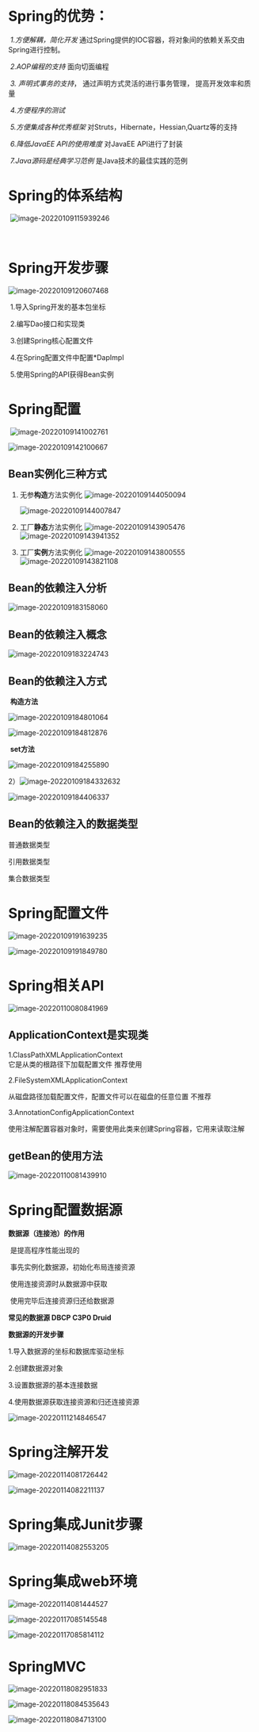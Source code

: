 



# **Spring的优势：**

​	*1.方便解耦，简化开发*  通过Spring提供的IOC容器，将对象间的依赖关系交由Spring进行控制。

​	*2.AOP编程的支持*   面向切面编程

​	*3. 声明式事务的支持*， 通过声明方式灵活的进行事务管理， 提高开发效率和质量

​	*4.方便程序的测试*

​	*5.方便集成各种优秀框架*  对Struts，Hibernate，Hessian,Quartz等的支持

​	*6.降低JavaEE API的使用难度*  对JavaEE API进行了封装

​	*7.Java源码是经典学习范例*   是Java技术的最佳实践的范例



# **Spring的体系结构**

​	 ![image-20220109115939246](C:\Users\Peisf\AppData\Roaming\Typora\typora-user-images\image-20220109115939246.png)

​	

# **Spring开发步骤**

![image-20220109120607468](C:\Users\Peisf\AppData\Roaming\Typora\typora-user-images\image-20220109120607468.png)

​	1.导入Spring开发的基本包坐标

​	2.编写Dao接口和实现类

​	3.创建Spring核心配置文件

​	4.在Spring配置文件中配置*DapImpl

​	5.使用Spring的API获得Bean实例



# **Spring配置**

​	![image-20220109141002761](C:\Users\Peisf\AppData\Roaming\Typora\typora-user-images\image-20220109141002761.png)

![image-20220109142100667](C:\Users\Peisf\AppData\Roaming\Typora\typora-user-images\image-20220109142100667.png)



## Bean实例化三种方式

 1. 无参**构造**方法实例化
    ![image-20220109144050094](C:\Users\Peisf\AppData\Roaming\Typora\typora-user-images\image-20220109144050094.png)

    ![image-20220109144007847](C:\Users\Peisf\AppData\Roaming\Typora\typora-user-images\image-20220109144007847.png)

 2. 工厂**静态**方法实例化
    ![image-20220109143905476](C:\Users\Peisf\AppData\Roaming\Typora\typora-user-images\image-20220109143905476.png)
    ![image-20220109143941352](C:\Users\Peisf\AppData\Roaming\Typora\typora-user-images\image-20220109143941352.png)

 3. 工厂**实例**方法实例化
    ![image-20220109143800555](C:\Users\Peisf\AppData\Roaming\Typora\typora-user-images\image-20220109143800555.png)
    ![image-20220109143821108](C:\Users\Peisf\AppData\Roaming\Typora\typora-user-images\image-20220109143821108.png)



## Bean的依赖注入分析

![image-20220109183158060](C:\Users\Peisf\AppData\Roaming\Typora\typora-user-images\image-20220109183158060.png)



## Bean的依赖注入概念

![image-20220109183224743](C:\Users\Peisf\AppData\Roaming\Typora\typora-user-images\image-20220109183224743.png)

## Bean的依赖注入方式

​		**构造方法**

![image-20220109184801064](C:\Users\Peisf\AppData\Roaming\Typora\typora-user-images\image-20220109184801064.png)

![image-20220109184812876](C:\Users\Peisf\AppData\Roaming\Typora\typora-user-images\image-20220109184812876.png)

​		**set方法**

![image-20220109184255890](C:\Users\Peisf\AppData\Roaming\Typora\typora-user-images\image-20220109184255890.png)

2）![image-20220109184332632](C:\Users\Peisf\AppData\Roaming\Typora\typora-user-images\image-20220109184332632.png)

![image-20220109184406337](C:\Users\Peisf\AppData\Roaming\Typora\typora-user-images\image-20220109184406337.png)





## Bean的依赖注入的数据类型

普通数据类型

引用数据类型

集合数据类型



# Spring配置文件

![image-20220109191639235](C:\Users\Peisf\AppData\Roaming\Typora\typora-user-images\image-20220109191639235.png)



![image-20220109191849780](C:\Users\Peisf\AppData\Roaming\Typora\typora-user-images\image-20220109191849780.png)



# Spring相关API

![image-20220110080841969](C:\Users\Peisf\AppData\Roaming\Typora\typora-user-images\image-20220110080841969.png)

## ApplicationContext是实现类

1.ClassPathXMLApplicationContext  
	它是从类的根路径下加载配置文件  推荐使用

2.FileSystemXMLApplicationContext

从磁盘路径加载配置文件，配置文件可以在磁盘的任意位置  不推荐

3.AnnotationConfigApplicationContext

使用注解配置容器对象时，需要使用此类来创建Spring容器，它用来读取注解



## getBean的使用方法

![image-20220110081439910](C:\Users\Peisf\AppData\Roaming\Typora\typora-user-images\image-20220110081439910.png)





# Spring配置数据源

**数据源（连接池）的作用**

​	是提高程序性能出现的

​	事先实例化数据源，初始化布局连接资源

​	使用连接资源时从数据源中获取

​	使用完毕后连接资源归还给数据源

**常见的数据源 DBCP C3P0 Druid** 



**数据源的开发步骤**

1.导入数据源的坐标和数据库驱动坐标

2.创建数据源对象

3.设置数据源的基本连接数据

4.使用数据源获取连接资源和归还连接资源

![image-20220111214846547](C:\Users\Peisf\AppData\Roaming\Typora\typora-user-images\image-20220111214846547.png)



# Spring注解开发

![image-20220114081726442](C:\Users\Peisf\AppData\Roaming\Typora\typora-user-images\image-20220114081726442.png)

![image-20220114082211137](C:\Users\Peisf\AppData\Roaming\Typora\typora-user-images\image-20220114082211137.png)

# Spring集成Junit步骤



![image-20220114082553205](C:\Users\Peisf\AppData\Roaming\Typora\typora-user-images\image-20220114082553205.png)

# Spring集成web环境

![image-20220114081444527](C:\Users\Peisf\AppData\Roaming\Typora\typora-user-images\image-20220114081444527.png)

![image-20220117085145548](C:\Users\Peisf\AppData\Roaming\Typora\typora-user-images\image-20220117085145548.png)

![image-20220117085814112](C:\Users\Peisf\AppData\Roaming\Typora\typora-user-images\image-20220117085814112.png)



# SpringMVC

![image-20220118082951833](C:\Users\Peisf\AppData\Roaming\Typora\typora-user-images\image-20220118082951833.png)

![image-20220118084535643](C:\Users\Peisf\AppData\Roaming\Typora\typora-user-images\image-20220118084535643.png)

![image-20220118084713100](C:\Users\Peisf\AppData\Roaming\Typora\typora-user-images\image-20220118084713100.png)
